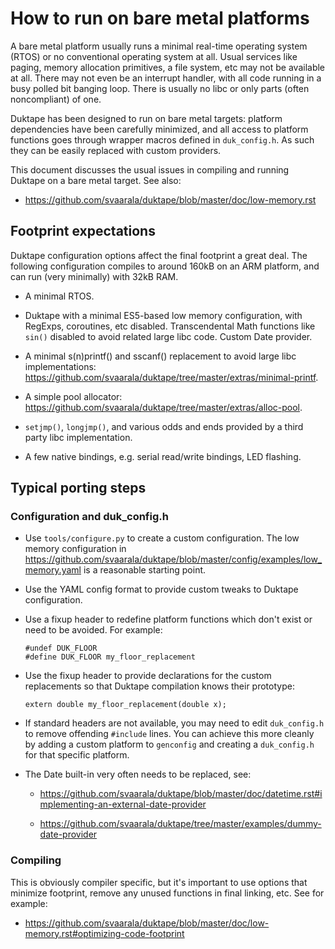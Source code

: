 # How to run on bare metal platforms

A bare metal platform usually runs a minimal real-time operating system (RTOS)
or no conventional operating system at all.  Usual services like paging, memory
allocation primitives, a file system, etc may not be available at all.  There
may not even be an interrupt handler, with all code running in a busy polled
bit banging loop.  There is usually no libc or only parts (often noncompliant)
of one.

Duktape has been designed to run on bare metal targets: platform dependencies
have been carefully minimized, and all access to platform functions goes
through wrapper macros defined in `duk_config.h`.  As such they can be easily
replaced with custom providers.

This document discusses the usual issues in compiling and running Duktape on
a bare metal target.  See also:

* https://github.com/svaarala/duktape/blob/master/doc/low-memory.rst

## Footprint expectations

Duktape configuration options affect the final footprint a great deal.  The
following configuration compiles to around 160kB on an ARM platform, and can
run (very minimally) with 32kB RAM.

* A minimal RTOS.

* Duktape with a minimal ES5-based low memory configuration, with RegExps,
  coroutines, etc disabled.  Transcendental Math functions like `sin()`
  disabled to avoid related large libc code.  Custom Date provider.

* A minimal s(n)printf() and sscanf() replacement to avoid large libc
  implementations: https://github.com/svaarala/duktape/tree/master/extras/minimal-printf.

* A simple pool allocator:
  https://github.com/svaarala/duktape/tree/master/extras/alloc-pool.

* `setjmp()`, `longjmp()`, and various odds and ends provided by a third party
  libc implementation.

* A few native bindings, e.g. serial read/write bindings, LED flashing.

## Typical porting steps

### Configuration and duk_config.h

* Use `tools/configure.py` to create a custom configuration.  The low memory
  configuration in https://github.com/svaarala/duktape/blob/master/config/examples/low_memory.yaml
  is a reasonable starting point.

* Use the YAML config format to provide custom tweaks to Duktape configuration.

* Use a fixup header to redefine platform functions which don't exist or need
  to be avoided.  For example:

  ```
  #undef DUK_FLOOR
  #define DUK_FLOOR my_floor_replacement
  ```

* Use the fixup header to provide declarations for the custom replacements so
  that Duktape compilation knows their prototype:

  ```
  extern double my_floor_replacement(double x);
  ```

* If standard headers are not available, you may need to edit `duk_config.h`
  to remove offending `#include` lines.  You can achieve this more cleanly
  by adding a custom platform to `genconfig` and creating a `duk_config.h`
  for that specific platform.

* The Date built-in very often needs to be replaced, see:

  - https://github.com/svaarala/duktape/blob/master/doc/datetime.rst#implementing-an-external-date-provider

  - https://github.com/svaarala/duktape/tree/master/examples/dummy-date-provider

### Compiling

This is obviously compiler specific, but it's important to use options that
minimize footprint, remove any unused functions in final linking, etc.  See
for example:

* https://github.com/svaarala/duktape/blob/master/doc/low-memory.rst#optimizing-code-footprint
